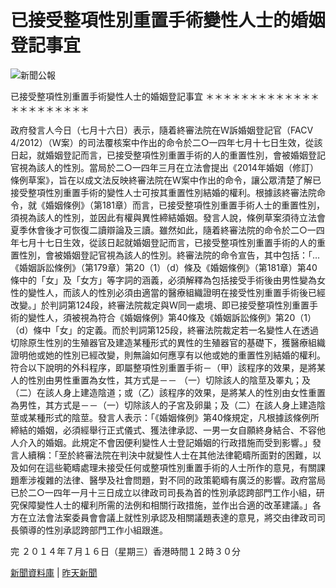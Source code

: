 # 已接受整項性別重置手術變性人士的婚姻登記事宜

![新聞公報](../../tc_graphics/header.gif)

已接受整項性別重置手術變性人士的婚姻登記事宜 ＊＊＊＊＊＊＊＊＊＊＊＊＊＊＊＊＊＊＊＊＊＊

政府發言人今日（七月十六日）表示，隨着終審法院在Ｗ訴婚姻登記官（FACV　4/2012）（Ｗ案）的司法覆核案中作出的命令於二○一四年七月十七日生效，從該日起，就婚姻登記而言，已接受整項性別重置手術的人的重置性別，會被婚姻登記官視為該人的性別。當局於二○一四年三月在立法會提出《2014年婚姻（修訂）條例草案》，旨在以成文法反映終審法院在Ｗ案中作出的命令，讓公眾清楚了解已接受整項性別重置手術的變性人士可按其重置性別結婚的權利。根據該終審法院命令，就《婚姻條例》（第181章）而言，已接受整項性別重置手術人士的重置性別，須視為該人的性別，並因此有權與異性締結婚姻。發言人說，條例草案須待立法會夏季休會後才可恢復二讀辯論及三讀。雖然如此，隨着終審法院的命令於二○一四年七月十七日生效，從該日起就婚姻登記而言，已接受整項性別重置手術的人的重置性別，會被婚姻登記官視為該人的性別。終審法院的命令宣告，其中包括：「…《婚姻訴訟條例》（第179章）第20（1）（d）條及《婚姻條例》（第181章）第40條中的「女」及「女方」等字詞的涵義，必須解釋為包括接受手術後由男性變為女性的變性人，而該人的性別必須由適當的醫療組織證明在接受性別重置手術後已經改變。」於判詞第124段，終審法院裁定與Ｗ同一處境、即已接受整項性別重置手術的變性人，須被視為符合《婚姻條例》第40條及《婚姻訴訟條例》第20（1）（d）條中「女」的定義。而於判詞第125段，終審法院裁定若一名變性人在透過切除原生性別的生殖器官及建造某種形式的異性的生殖器官的基礎下，獲醫療組織證明他或她的性別已經改變，則無論如何應享有以他或她的重置性別結婚的權利。符合以下說明的外科程序，即屬整項性別重置手術－（甲）該程序的效果，是將某人的性別由男性重置為女性，其方式是－－ （一）切除該人的陰莖及睪丸；及（二）在該人身上建造陰道；或（乙）該程序的效果，是將某人的性別由女性重置為男性，其方式是－－（一）切除該人的子宮及卵巢；及（二）在該人身上建造陰莖或某種形式的陰莖。發言人表示：「《婚姻條例》第40條規定，凡根據該條例所締結的婚姻，必須經舉行正式儀式、獲法律承認、一男一女自願終身結合、不容他人介入的婚姻。此規定不會因便利變性人士登記婚姻的行政措施而受到影響。」發言人續稱：「至於終審法院在判決中就變性人士在其他法律範疇所面對的困難，以及如何在這些範疇處理未接受任何或整項性別重置手術的人士所作的意見，有關課題牽涉複雜的法律、醫學及社會問題，對不同的政策範疇有廣泛的影響。政府當局已於二○一四年一月十三日成立以律政司司長為首的性別承認跨部門工作小組，研究保障變性人士的權利所需的法例和相關行政措施，並作出合適的改革建議。」各方在立法會法案委員會會議上就性別承認及相關議題表達的意見，將交由律政司司長領導的性別承認跨部門工作小組跟進。

完 ２０１４年７月１６日（星期三）香港時間１２時３０分

[新聞資料庫](/gia/ISD_public_Calendar_tc.html) | [昨天新聞](http://www.info.gov.hk/gia/general/201407/15c.htm)
<!-- tcd_original_link https://www.info.gov.hk/gia/general/201407/16/P201407160335.htm -->
